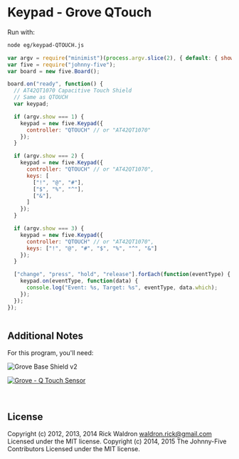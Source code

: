 <!--remove-start-->

# Keypad - Grove QTouch

<!--remove-end-->








Run with:
```bash
node eg/keypad-QTOUCH.js
```


```javascript
var argv = require("minimist")(process.argv.slice(2), { default: { show: 1 } });
var five = require("johnny-five");
var board = new five.Board();

board.on("ready", function() {
  // AT42QT1070 Capacitive Touch Shield
  // Same as QTOUCH
  var keypad;

  if (argv.show === 1) {
    keypad = new five.Keypad({
      controller: "QTOUCH" // or "AT42QT1070"
    });
  }

  if (argv.show === 2) {
    keypad = new five.Keypad({
      controller: "QTOUCH" // or "AT42QT1070",
      keys: [
        ["!", "@", "#"],
        ["$", "%", "^"],
        ["&"],
      ]
    });
  }

  if (argv.show === 3) {
    keypad = new five.Keypad({
      controller: "QTOUCH" // or "AT42QT1070",
      keys: ["!", "@", "#", "$", "%", "^", "&"]
    });
  }

  ["change", "press", "hold", "release"].forEach(function(eventType) {
    keypad.on(eventType, function(data) {
      console.log("Event: %s, Target: %s", eventType, data.which);
    });
  });
});



```








## Additional Notes
For this program, you'll need:

![Grove Base Shield v2](http://www.seeedstudio.com/depot/images/product/base%20shield%20V2_01.jpg)

[![Grove - Q Touch Sensor](http://www.seeedstudio.com/depot/images/product/Grove-Q%20Touch%20Sensor_02.jpg)](http://www.seeedstudio.com/depot/GroveQ-Touch-Sensor-p-1854.html)



&nbsp;

<!--remove-start-->

## License
Copyright (c) 2012, 2013, 2014 Rick Waldron <waldron.rick@gmail.com>
Licensed under the MIT license.
Copyright (c) 2014, 2015 The Johnny-Five Contributors
Licensed under the MIT license.

<!--remove-end-->
